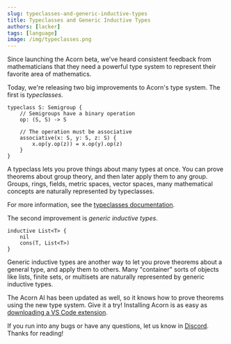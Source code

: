 ```yaml
---
slug: typeclasses-and-generic-inductive-types
title: Typeclasses and Generic Inductive Types
authors: [lacker]
tags: [language]
image: /img/typeclasses.png
---
```


Since launching the Acorn beta, we've heard consistent feedback from mathematicians that they need a powerful type system to represent their favorite area of mathematics.

Today, we're releasing two big improvements to Acorn's type system. The first is _typeclasses_.

<!-- truncate -->

```acorn
typeclass S: Semigroup {
    // Semigroups have a binary operation
    op: (S, S) -> S

    // The operation must be associative
    associative(x: S, y: S, z: S) {
        x.op(y.op(z)) = x.op(y).op(z)
    }
}
```

A typeclass lets you prove things about many types at once. You can prove theorems about group theory, and then later apply them to any group. Groups, rings, fields, metric spaces, vector spaces, many mathematical concepts are naturally represented by typeclasses.

For more information, see the [typeclasses documentation](/docs/language/typeclasses/).

The second improvement is _generic inductive types_.

```acorn
inductive List<T> {
    nil
    cons(T, List<T>)
}
```

Generic inductive types are another way to let you prove theorems about a general type, and apply them to others. Many "container" sorts of objects like lists, finite sets, or multisets are naturally represented by generic inductive types.

The Acorn AI has been updated as well, so it knows how to prove theorems using the new type system. Give it a try! Installing Acorn is as easy as [downloading a VS Code extension](/docs/installation/).

If you run into any bugs or have any questions, let us know in [Discord](https://discord.com/invite/RqXxaye4MC). Thanks for reading!

